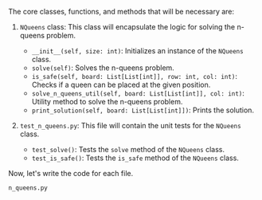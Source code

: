 The core classes, functions, and methods that will be necessary are:

1. `NQueens` class: This class will encapsulate the logic for solving the n-queens problem.
    - `__init__(self, size: int)`: Initializes an instance of the `NQueens` class.
    - `solve(self)`: Solves the n-queens problem.
    - `is_safe(self, board: List[List[int]], row: int, col: int)`: Checks if a queen can be placed at the given position.
    - `solve_n_queens_util(self, board: List[List[int]], col: int)`: Utility method to solve the n-queens problem.
    - `print_solution(self, board: List[List[int]])`: Prints the solution.

2. `test_n_queens.py`: This file will contain the unit tests for the `NQueens` class.
    - `test_solve()`: Tests the `solve` method of the `NQueens` class.
    - `test_is_safe()`: Tests the `is_safe` method of the `NQueens` class.

Now, let's write the code for each file.

`n_queens.py`
